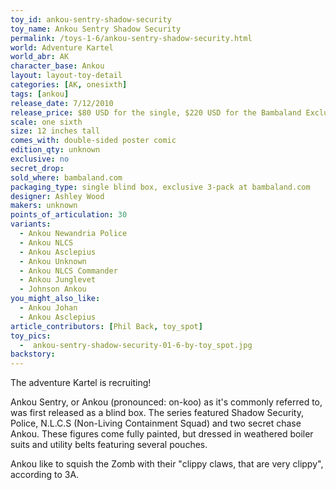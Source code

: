 ```yaml
---
toy_id: ankou-sentry-shadow-security
toy_name: Ankou Sentry Shadow Security
permalink: /toys-1-6/ankou-sentry-shadow-security.html
world: Adventure Kartel
world_abr: AK
character_base: Ankou
layout: layout-toy-detail
categories: [AK, onesixth]
tags: [ankou]
release_date: 7/12/2010
release_price: $80 USD for the single, $220 USD for the Bambaland Exclusive 3-pack
scale: one sixth
size: 12 inches tall
comes_with: double-sided poster comic
edition_qty: unknown
exclusive: no
secret_drop:
sold_where: bambaland.com
packaging_type: single blind box, exclusive 3-pack at bambaland.com
designer: Ashley Wood
makers: unknown
points_of_articulation: 30
variants: 
  - Ankou Newandria Police
  - Ankou NLCS
  - Ankou Asclepius
  - Ankou Unknown
  - Ankou NLCS Commander
  - Ankou Junglevet
  - Johnson Ankou
you_might_also_like:
  - Ankou Johan
  - Ankou Asclepius
article_contributors: [Phil Back, toy_spot]
toy_pics:
  -  ankou-sentry-shadow-security-01-6-by-toy_spot.jpg
backstory:
---
```

The adventure Kartel is recruiting!

Ankou Sentry, or Ankou (pronounced: on-koo) as it's commonly referred to, was first released as a blind box. The series featured Shadow Security, Police, N.L.C.S (Non-Living Containment Squad) and two secret chase Ankou. These figures come fully painted, but dressed in weathered boiler suits and utility belts featuring several pouches. 

Ankou like to squish the Zomb with their "clippy claws, that are very clippy", according to 3A.
